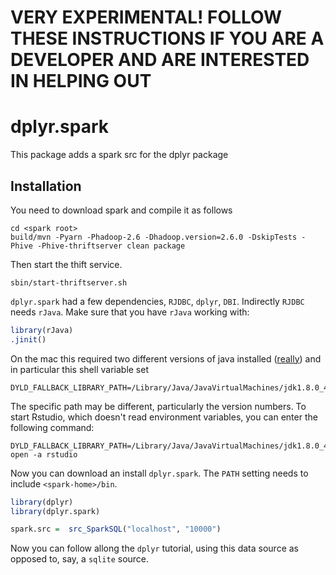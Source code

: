 


# VERY EXPERIMENTAL! FOLLOW THESE INSTRUCTIONS IF YOU ARE A DEVELOPER AND ARE INTERESTED IN HELPING OUT

# dplyr.spark


This package adds a spark src for the dplyr package

## Installation

You need to download spark and compile it as follows

```
cd <spark root>
build/mvn -Pyarn -Phadoop-2.6 -Dhadoop.version=2.6.0 -DskipTests -Phive -Phive-thriftserver clean package
```

Then start the thift service.

```
sbin/start-thriftserver.sh 
```

`dplyr.spark` had a few dependencies, `RJDBC`, `dplyr`, `DBI`. Indirectly `RJDBC` needs `rJava`. Make sure that you have `rJava` working with:


```r
library(rJava)
.jinit()
```

On the mac this required two different versions of java installed ([really](http://andrewgoldstone.com/blog/2015/02/03/rjava/)) and in particular this shell variable set

```
DYLD_FALLBACK_LIBRARY_PATH=/Library/Java/JavaVirtualMachines/jdk1.8.0_45.jdk/Contents/Home/jre/lib/server/
```

The specific path may be different, particularly the version numbers. To start Rstudio, which doesn't read environment variables, you can enter the following command:

```
DYLD_FALLBACK_LIBRARY_PATH=/Library/Java/JavaVirtualMachines/jdk1.8.0_45.jdk/Contents/Home/jre/lib/server/ open -a rstudio
```

Now you can download an install `dplyr.spark`. The `PATH` setting needs to include `<spark-home>/bin`. 


```r
library(dplyr)
library(dplyr.spark)

spark.src =  src_SparkSQL("localhost", "10000")
```

Now you can follow allong the `dplyr` tutorial, using this data source as opposed to, say, a `sqlite` source. 


